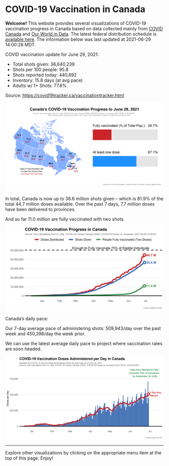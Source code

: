 COVID-19 Vaccination in Canada
==============================

**Welcome!** This website provides several visualizations of COVID-19
vaccination progress in Canada based on data collected mainly from
[COVID Canada](https://covid19tracker.ca/vaccinationtracker.html) and
[Our World in Data](https://ourworldindata.org/covid-vaccinations). The
latest federal distribution schedule is [available
here](https://www.canada.ca/en/public-health/services/diseases/2019-novel-coronavirus-infection/prevention-risks/covid-19-vaccine-treatment/vaccine-rollout.html).
The information below was last updated at 2021-06-29 14:00:28 MDT.

COVID vaccination update for June 29, 2021:

-   Total shots given: 36,640,239
-   Shots per 100 people: 95.8
-   Shots reported today: 440,692
-   Inventory: 15.8 days (at avg pace)
-   Adults w/ 1+ Shots: 77.8%

Source:
<a href="https://covid19tracker.ca/vaccinationtracker.html" class="uri">https://covid19tracker.ca/vaccinationtracker.html</a>

![](Plots/plot_main.png)

In total, Canada is now up to 36.6 million shots given – which is 81.9%
of the total 44.7 million doses available. Over the past 7 days, 7.7
million doses have been delivered to provinces.

And so far 11.0 million are fully vaccinated with two shots.

![](Plots/plot_total.png)

Canada’s daily pace:

Our 7-day average pace of administering shots: 509,943/day over the past
week and 450,398/day the week prior.

We can use the latest average daily pace to project where vaccination
rates are soon headed.

![](Plots/pace_national.png)

------------------------------------------------------------------------

Explore other visualizations by clicking on the appropriate menu item at
the top of this page. Enjoy!
